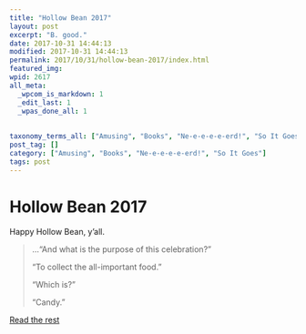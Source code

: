 ```yaml
---
title: "Hollow Bean 2017"
layout: post
excerpt: "B. good."
date: 2017-10-31 14:44:13
modified: 2017-10-31 14:44:13
permalink: 2017/10/31/hollow-bean-2017/index.html
featured_img: 
wpid: 2617
all_meta: 
  _wpcom_is_markdown: 1
  _edit_last: 1
  _wpas_done_all: 1
  
  
taxonomy_terms_all: ["Amusing", "Books", "Ne-e-e-e-e-erd!", "So It Goes"]
post_tag: []
category: ["Amusing", "Books", "Ne-e-e-e-e-erd!", "So It Goes"]
tags: post
---
```


# Hollow Bean 2017

Happy Hollow Bean, y’all.

> …“And what is the purpose of this celebration?”
> 
> “To collect the all-important food.”
> 
> “Which is?”
> 
> “Candy.”

[Read the rest](https://patrickjohanneson.com/2005/10/31/explain-said-the-interrogation-machine/)